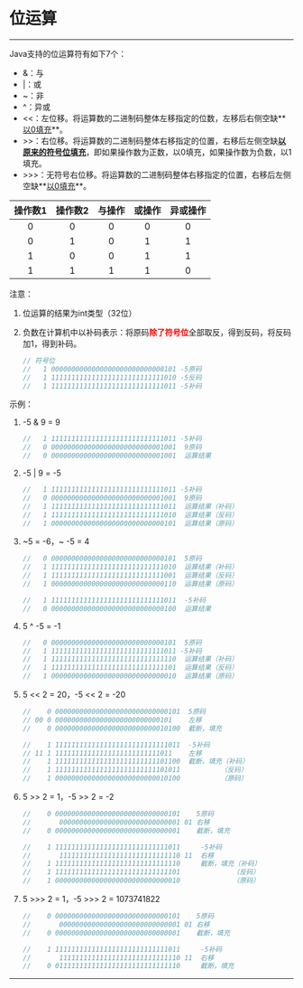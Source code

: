 # 位运算

---

Java支持的位运算符有如下7个：

- &：与
- |：或
- ~：非
- ^：异或
- <<：左位移。将运算数的二进制码整体左移指定的位数，左移后右侧空缺**<u>以0填充</u>**。
- \>>：右位移。将运算数的二进制码整体右移指定的位置，右移后左侧空缺<u>**以原来的符号位填充**</u>，即如果操作数为正数，以0填充，如果操作数为负数，以1填充。
- \>>>：无符号右位移。将运算数的二进制码整体右移指定的位置，右移后左侧空缺**<u>以0填充</u>**。

| 操作数1 | 操作数2 | 与操作 | 或操作 | 异或操作 |
| :-----: | :-----: | :----: | :----: | :------: |
|    0    |    0    |   0    |   0    |    0     |
|    0    |    1    |   0    |   1    |    1     |
|    1    |    0    |   0    |   1    |    1     |
|    1    |    1    |   1    |   1    |    0     |

注意：

1. 位运算的结果为int类型（32位）

2. 负数在计算机中以补码表示：将原码<font color = red>**除了符号位**</font>全部取反，得到反码，将反码加1，得到补码。

    ```java
    // 符号位
    //   1 0000000000000000000000000000101 -5原码
    //   1 1111111111111111111111111111010 -5反码
    //   1 1111111111111111111111111111011 -5补码
    ```

示例：

1. -5 & 9 = 9

    ```java
    //   1 1111111111111111111111111111011 -5补码
    //   0 0000000000000000000000000001001  9原码
    //   0 0000000000000000000000000001001  运算结果
    ```

2. -5 | 9 = -5

    ```java
    //   1 1111111111111111111111111111011 -5补码
    //   0 0000000000000000000000000001001  9原码
    //   1 1111111111111111111111111111011  运算结果（补码）
    //   1 1111111111111111111111111111010  运算结果（反码）
    //   1 0000000000000000000000000000101  运算结果（原码）
    ```

3. ~5 = -6，~ -5 = 4

    ```java
    //   0 0000000000000000000000000000101  5原码
    //   1 1111111111111111111111111111010  运算结果（补码）
    //   1 1111111111111111111111111111001  运算结果（反码）
    //   1 0000000000000000000000000000110  运算结果（原码）
    ```

    ```java
    //   1 1111111111111111111111111111011  -5补码
    //   0 0000000000000000000000000000100  运算结果
    ```

4. 5 ^ -5 = -1

    ```java
    //   0 0000000000000000000000000000101  5原码
    //   1 1111111111111111111111111111011 -5补码
    //   1 1111111111111111111111111111110  运算结果（补码）
    //   1 1111111111111111111111111111101  运算结果（反码） 
    //   1 0000000000000000000000000000010  运算结果（原码）
    ```

5. 5 << 2 = 20，-5 << 2 = -20

    ```java
    //    0 0000000000000000000000000000101  5原码
    // 00 0 00000000000000000000000000101    左移
    //    0 0000000000000000000000000010100  截断，填充
    ```

    ```java
    //    1 1111111111111111111111111111011  -5补码
    // 11 1 11111111111111111111111111011    左移
    //    1 1111111111111111111111111101100  截断，填充（补码）
    //    1 1111111111111111111111111101011          （反码）
    //    1 0000000000000000000000000010100          （原码）
    ```

6. 5 >> 2 = 1，-5 >> 2 = -2

    ```java
    //    0 0000000000000000000000000000101    5原码
    //       000000000000000000000000000001 01 右移
    //    0 0000000000000000000000000000001    截断，填充
    ```

    ```java
    //    1 1111111111111111111111111111011     -5补码
    //       111111111111111111111111111110 11  右移
    //    1 1111111111111111111111111111110     截断，填充（补码）
    //    1 1111111111111111111111111111101             （反码）
    //    1 0000000000000000000000000000010             （原码）
    ```

7. 5 >>> 2 = 1，-5 >>> 2 = 1073741822

    ```java
    //    0 0000000000000000000000000000101    5原码
    //       000000000000000000000000000001 01 右移
    //    0 0000000000000000000000000000001    截断，填充
    ```

    ```java
    //    1 1111111111111111111111111111011     -5补码
    //       111111111111111111111111111110 11  右移
    //    0 0111111111111111111111111111110     截断，填充
    ```

---

